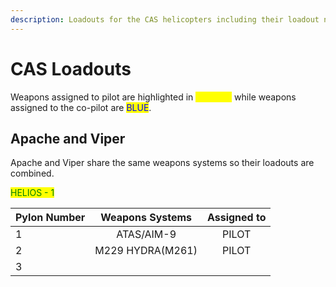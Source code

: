 ```yaml
---
description: Loadouts for the CAS helicopters including their loadout names
---
```


# CAS Loadouts

Weapons assigned to pilot are highlighted in <mark style="color:yellow;">YELLOW</mark> while weapons assigned to the co-pilot are <mark style="color:blue;">BLUE</mark>.

## Apache and Viper

Apache and Viper share the same weapons systems so their loadouts are combined.

<mark style="color:green;">HELIOS - 1</mark>

<table><thead><tr><th data-type="number">Pylon Number</th><th align="center">Weapons Systems</th><th align="center">Assigned to</th></tr></thead><tbody><tr><td>1</td><td align="center">ATAS/AIM-9</td><td align="center">PILOT</td></tr><tr><td>2</td><td align="center">M229 HYDRA(M261)</td><td align="center">PILOT</td></tr><tr><td>3</td><td align="center"></td><td align="center"></td></tr></tbody></table>
